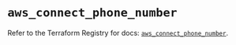 # `aws_connect_phone_number`

Refer to the Terraform Registry for docs: [`aws_connect_phone_number`](https://registry.terraform.io/providers/hashicorp/aws/5.47.0/docs/resources/connect_phone_number).
